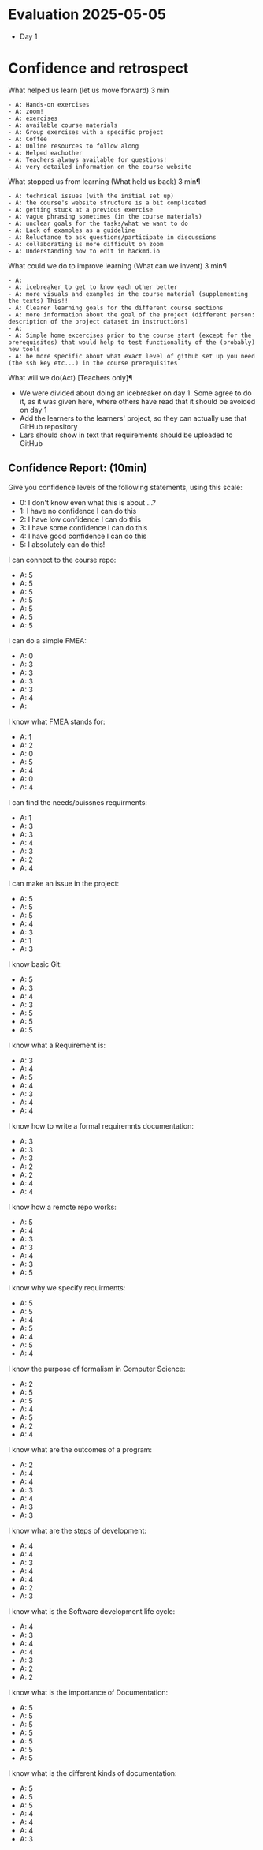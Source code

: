 # Evaluation 2025-05-05

- Day 1

# Confidence and retrospect

What helped us learn (let us move forward) 3 min

    - A: Hands-on exercises
    - A: zoom!
    - A: exercises
    - A: available course materials
    - A: Group exercises with a specific project
    - A: Coffee
    - A: Online resources to follow along
    - A: Helped eachother
    - A: Teachers always available for questions!
    - A: very detailed information on the course website
    
What stopped us from learning (What held us back) 3 min¶

    - A: technical issues (with the initial set up)
    - A: the course's website structure is a bit complicated
    - A: getting stuck at a previous exercise
    - A: vague phrasing sometimes (in the course materials)
    - A: unclear goals for the tasks/what we want to do
    - A: Lack of examples as a guideline
    - A: Reluctance to ask questions/participate in discussions
    - A: collaborating is more difficult on zoom
    - A: Understanding how to edit in hackmd.io
 
    
What could we do to improve learning (What can we invent) 3 min¶

    - A:
    - A: icebreaker to get to know each other better
    - A: more visuals and examples in the course material (supplementing the texts) This!!
    - A: Clearer learning goals for the different course sections
    - A: more information about the goal of the project (different person: description of the project dataset in instructions)
    - A:
    - A: Simple home excercises prior to the course start (except for the prerequisites) that would help to test functionality of the (probably) new tools
    - A: be more specific about what exact level of github set up you need (the ssh key etc...) in the course prerequisites
    
What will we do(Act) [Teachers only]¶

- We were divided about doing an icebreaker on day 1. Some agree to do it, as it was given here,
  where others have read that it should be avoided on day 1
- Add the learners to the learners' project, so they can actually use that GitHub repository
- Lars should show in text that requirements should be uploaded to GitHub


## Confidence Report: (10min)

Give you confidence levels of the following statements,
using this scale:

- 0: I don't know even what this is about ...?
- 1: I have no confidence I can do this
- 2: I have low confidence I can do this
- 3: I have some confidence I can do this
- 4: I have good confidence I can do this
- 5: I absolutely can do this!

 I can connect to the course repo:

- A: 5
- A: 5
- A: 5
- A: 5
- A: 5
- A: 5
- A: 5

I can do a simple FMEA:

- A: 0
- A: 3
- A: 3
- A: 3
- A: 3
- A: 4
- A:

I know what FMEA stands for:

- A: 1
- A: 2
- A: 0
- A: 5
- A: 4
- A: 0
- A: 4

I can find the needs/buissnes requirments:

- A: 1
- A: 3
- A: 3
- A: 4
- A: 3
- A: 2
- A: 4

I can make an issue in the project:

- A: 5
- A: 5
- A: 5
- A: 4
- A: 3
- A: 1
- A: 3

I know basic Git:

- A: 5
- A: 3
- A: 4
- A: 3
- A: 5
- A: 5
- A: 5

I know what a Requirement is:

- A: 3
- A: 4
- A: 5
- A: 4
- A: 3
- A: 4
- A: 4

I know how to write a formal requiremnts documentation:

- A: 3
- A: 3
- A: 3
- A: 2
- A: 2
- A: 4
- A: 4

I know how a remote repo works:	

- A: 5
- A: 4
- A: 3
- A: 3
- A: 4
- A: 3
- A: 5

I know why we specify requirments:

- A: 5
- A: 5
- A: 4
- A: 5
- A: 4
- A: 5
- A: 4

I know the purpose of formalism in Computer Science:

- A: 2
- A: 5
- A: 5
- A: 4
- A: 5
- A: 2
- A: 4

I know what are the outcomes of a program:

- A: 2
- A: 4
- A: 4
- A: 3
- A: 4
- A: 3
- A: 3

I know what are the steps of development:

- A: 4
- A: 4
- A: 3
- A: 4
- A: 4
- A: 2
- A: 3

I know what is the Software development life cycle:

- A: 4
- A: 3
- A: 4
- A: 4
- A: 3
- A: 2
- A: 2

I know what is the importance of Documentation:

- A: 5
- A: 5
- A: 5
- A: 5
- A: 5
- A: 5
- A: 5

I know what is the different kinds of documentation:

- A: 5
- A: 5
- A: 5
- A: 4
- A: 4
- A: 4
- A: 3
